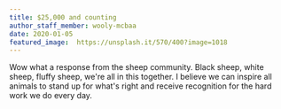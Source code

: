 ```yaml
---
title: $25,000 and counting
author_staff_member: wooly-mcbaa
date: 2020-01-05
featured_image:  https://unsplash.it/570/400?image=1018
---
```

Wow what a response from the sheep community. Black sheep, white sheep, fluffy sheep, we're all in this together. I believe we can inspire all animals to stand up for what's right and receive recognition for the hard work we do every day.
